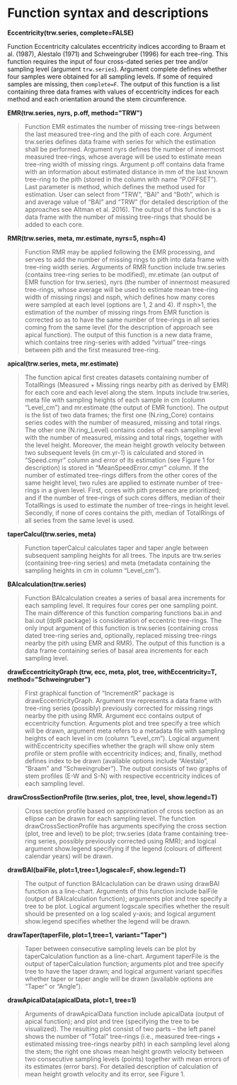 # Function syntax and descriptions

**Eccentricity(trw.series, complete=FALSE)**

Function Eccentricity calculates eccentricity indices according to Braam et al. (1987), Alestalo (1971) and Schweingruber (1996) for each tree-ring. This function requires the input of four cross-dated series per tree and/or sampling level (argument `trw.series`). Argument complete defines whether four samples were obtained for all sampling levels. If some of required samples are missing, then `complete=F`. The output of this function is a list containing three data frames with values of eccentricity indices for each method and each orientation around the stem circumference.

**EMR(trw.series, nyrs, p.off, method="TRW")**
> Function EMR estimates the number of missing tree-rings between the last measured tree-ring and the pith of each core. Argument trw.series defines data frame with series for which the estimation shall be performed. Argument nyrs defines the number of innermost measured tree-rings, whose average will be used to estimate mean tree-ring width of missing rings. Argument p.off contains data frame with an information about estimated distance in mm of the last known tree-ring to the pith (stored in the column with name “P.OFFSET”). Last parameter is method, which defines the method used for estimation. User can select from “TRW”, “BAI” and “Both”, which is and average value of “BAI” and “TRW” (for detailed description of the approaches see Altman et al. 2016). The output of this function is a data frame with the number of missing tree-rings that should be added to each core.

**RMR(trw.series, meta, mr.estimate, nyrs=5, nsph=4)**
> Function RMR may be applied following the EMR processing, and serves to add the number of missing rings to pith into data frame with tree-ring width series. Arguments of RMR function include trw.series (contains tree-ring series to be modified), mr.etimate (an output of EMR function for trw.series), nyrs (the number of innermost measured tree-rings, whose average will be used to estimate mean tree-ring width of missing rings) and nsph, which defines how many cores were sampled at each level (options are 1, 2 and 4). If nsph>1, the estimation of the number of missing rings from EMR function is corrected so as to have the same number of tree-rings in all series coming from the same level (for the description of approach see apical function). The output of this function is a new data frame, which contains tree ring-series with added “virtual” tree-rings between pith and the first measured tree-ring.

**apical(trw.series, meta, mr.estimate)**
> The function apical first creates datasets containing number of TotalRings (Measured + Missing rings nearby pith as derived by EMR) for each core and each level along the stem. Inputs include trw.series, meta file with sampling heights of each sample in cm (column “Level_cm”) and mr.estimate (the output of EMR function). The output is the list of two data frames; the first one (N.ring_Core) contains series codes with the number of measured, missing and total rings. The other one (N.ring_Level) contains codes of each sampling level with the number of measured, missing and total rings, together with the level height. Moreover, the mean height growth velocity between two subsequent levels (in cm.yr-1) is calculated and stored in “Speed.cmyr” column and error of its estimation (see Figure 1 for description) is stored in “MeanSpeedError.cmyr” column.
If the number of estimated tree-rings differs from the other cores of the same height level, two rules are applied to estimate number of tree-rings in a given level. First, cores with pith presence are prioritized; and if the number of tree-rings of such cores differs, median of their TotalRings is used to estimate the number of tree-rings in height level. Secondly, if none of cores contains the pith, median of TotalRings of all series from the same level is used.

**taperCalcul(trw.series, meta)**
> Function taperCalcul calculates taper and taper angle between subsequent sampling heights for all trees. The inputs are trw.series (containing tree-ring series) and meta (metadata containing the sampling heights in cm in column “Level_cm”). 

**BAIcalculation(trw.series)**
> Function BAIcalculation creates a series of basal area increments for each sampling level. It requires four cores per one sampling point. The main difference of this function comparing functions bai.in and bai.out (dplR package) is consideration of eccentric tree-rings. The only input argument of this function is trw.series (containing cross dated tree-ring series and, optionally, replaced missing tree-rings nearby the pith using EMR and RMR). The output of this function is a data frame containing series of basal area increments for each sampling level.

**drawEccentricityGraph (trw, ecc, meta, plot, tree, withEccentricity=T, method="Schweingruber")**
> First graphical function of “IncrementR” package is drawEccentricityGraph. Argument trw represents a data frame with tree-ring series (possibly) previously corrected for missing rings nearby the pith using RMR. Argument ecc contains output of eccentricity function.  Arguments plot and tree specify a tree which will be drawn, argument meta refers to a metadata file with sampling heights of each level in cm (column “Level_cm”). Logical argument withEccentricity specifies whether the graph will show only stem profile or stem profile with eccentricity indices; and, finally, method defines index to be drawn (available options include “Alestalo”, “Braam” and “Schweingruber”). The output consists of two graphs of stem profiles (E-W and S-N) with respective eccentricity indices of each sampling level.

**drawCrossSectionProfile (trw.series, plot, tree, level, show.legend=T)**
> Cross section profile based on approximation of cross section as an ellipse can be drawn for each sampling level. The function drawCrossSectionProfile has arguments specifying the cross section (plot, tree and level) to be plot; trw.series (data frame containing tree-ring series, possibly previously corrected using RMR); and logical argument show.legend specifying if the legend (colours of different calendar years) will be drawn.

**drawBAI(baiFile, plot=1,tree=1,logscale=F, show.legend=T)**
> The output of function BAIcaclulation can be drawn using drawBAI function as a line-chart. Arguments of this function include baiFile (output of BAIcalculation function); arguments plot and tree specify a tree to be plot. Logical argument logscale specifies whether the result should be presented on a log scaled y-axis; and logical argument show.legend specifies whether the legend will be drawn.

**drawTaper(taperFile, plot=1,tree=1, variant="Taper")**
> Taper between consecutive sampling levels can be plot by taperCalculation function as a line-chart. Argument taperFile is the output of taperCalculation function; arguments plot and tree specify tree to have the taper drawn; and logical argument variant specifies whether taper or taper angle will be drawn (available options are “Taper” or “Angle”).

**drawApicalData(apicalData, plot=1, tree=1)**
> Arguments of drawApicalData function include apicalData (output of apical function); and plot and tree (specifying the tree to be visualized). The resulting plot consist of two parts – the left panel shows the number of “Total” tree-rings (i.e., measured tree-rings + estimated missing tree-rings nearby pith) in each sampling level along the stem; the right one shows mean height growth velocity between two consecutive sampling levels (points) together with mean errors of its estimates (error bars). For detailed description of calculation of mean height growth velocity and its error, see Figure 1.
